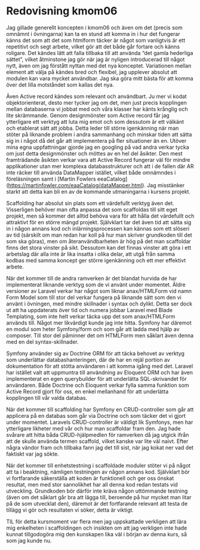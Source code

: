 ---
---
Redovisning kmom06
=========================

Jag gillade generellt koncepten i kmom06 och även om det (precis som omnämnt i övningarna) kan ta en stund att komma in i hur det fungerar känns det som att det som htmlform täcker är något som vanligtvis är ett repetitivt och segt arbete, vilket gör att det både går fortare och känns roligare. Det kändes lätt att falla tillbaka till att använda “det gamla hederliga sättet”, vilket åtminstone jag gör när jag är nyligen introducerad till något nytt, även om jag förstått nyttan med det nya konceptet. Variationen mellan element att välja på kändes bred och flexibel, jag upplever absolut att modulen kan vara mycket användbar. Jag ska göra mitt bästa för att komma över det lilla motståndet som kallas det nya.  

Även Active record kändes som relevant och användbart. Ju mer vi kodat objektorienterat, desto mer tycker jag om det, men just precis kopplingen mellan databaserna vi jobbat med och våra klasser har känts krånglig och lite skrämmande. Genom designmönster som Active record får jag ytterligare ett verktyg att luta mig emot och som dessutom är ett välkänt och etablerat sätt att jobba. Detta leder till större igenkänning när man stöter på liknande problem i andra sammanhang och minskar tiden att sätta sig in i något då det går att implementera på fler situationer än en. Utöver mina egna uppfattningar gjorde jag en googling på vad andra verkar tycka om just detta designmönster och möttes av en hel del åsikter. Den mest framträdande åsikten verkar vara att Active Record fungerar väl för mindre applikationer utan mer komplexa databasstrukturer och att i de fallen där AR inte räcker till använda DataMapper istället, vilket både omnämndes i föreläsningen samt i [Martin Fowlers eeaCatalog] (https://martinfowler.com/eaaCatalog/dataMapper.html). Jag misstänker starkt att detta kan bli en av de kommande utmaningarna i kursens projekt.  

Scaffolding har absolut sin plats som ett värdefullt verktyg även det. Visserligen behöver man ofta anpassa det som scaffoldas till sitt eget projekt, men så kommer det alltid behöva vara för att hålla det värdefullt och attraktivt för en större mängd projekt. Självklart tar det även tid att sätta sig in i någon annans kod och inlärningsprocessen kan kännas som ett slöseri av tid (särskilt om man redan har koll på hur man skriver grundkoden till det som ska göras), men om återanvändbarheten är hög på det man scaffoldar finns det stora vinster på sikt. Dessutom kan det finnas vinster att göra i ett arbetslag där alla inte är lika insatta i olika delar, att utgå från samma kodbas med samma koncept ger större igenkänning och ett mer effektivt arbete.  

När det kommer till de andra ramverken är det blandat hurvida de har implementerat liknande verktyg som de vi använt under momentet.
Äldre versioner av Laravel verkar har något som liknar anax/HTMLForm vid namn Form Model som till stor del verkar fungera på liknande sätt som den vi använt i övningen, med mindre skillnader i syntax och dylikt. Detta ser dock ut att ha uppdaterats över tid och numera jobbar Laravel med Blade Templating, som inte helt verkar täcka upp det som anax/HTMLForm används till. Något mer likvärdigt kunde jag inte hitta.
Symfony har däremot en modul som heter Symfony/form och som går att ladda med hjälp av composer. Till stor del påminner det om HTMLForm men såklart även denna med en del syntax-skillnader.  

Symfony använder sig av Doctrine ORM för att täcka behovet av verktyg som underlättar databashanteringen, där de har en rejäl portion av dokumentation för att stötta användaren i att komma igång med det. Laravel har istället valt att uppmuntra till användning av Eloquent ORM och har även implementerat en egen querybuilder för att underlätta SQL-skrivandet för användaren. Både Doctrine och Eloquent verkar fylla samma funktion som Active Record gjort för oss, en enkel mellanhand för att underlätta kopplingen till vår valda databas.  

När det kommer till scaffolding har Symfony en CRUD-controller som går att applicera på en databas som går via Doctrine och som täcker det vi gjort under momentet. Laravels CRUD-controller är väldigt lik Symfonys, men har ytterligare likheter med vår och hur man scaffoldar fram den. Jag hade svårare att hitta båda CRUD-hjälpmedlen för ramverken då jag utgick ifrån att de skulle använda termen scaffold, vilket kanske var lite väl naivt. Efter några vändor fram och tillbaka fann jag det till sist, när jag kokat ner vad det faktiskt var jag sökte.  

När det kommer till enhetstestning i scaffoldade moduler stöter vi på något att ta i beaktning, nämligen testningen av någon annans kod. Självklart bör vi fortfarande säkerställa att koden är funktionell och ger oss önskat resultat, men med stor sannolikhet har all denna kod redan testats vid utveckling. Grundkoden bör därför inte kräva någon uttömmande testning (även om det såklart går bra att lägga till, beroende på hur mycket man litar på de som utvecklat den), däremot är det fortfarande relevant att testa de tillägg vi gör och resultaten vi söker, detta är viktigt.  

TIL för detta kursmoment var flera men jag uppskattade verkligen att lära mig enkelheten i scaffoldingen och insikten om att jag verkligen inte hade kunnat tillgodogöra mig den kunskapen lika väl i början av denna kurs, så som jag kunde nu.
